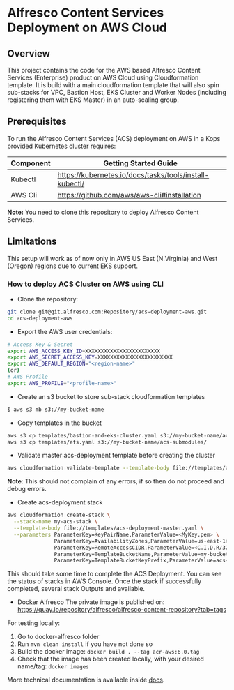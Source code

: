# Alfresco Content Services Deployment on AWS Cloud

## Overview

This project contains the code for the AWS based Alfresco Content Services (Enterprise) product on AWS Cloud using Cloudformation template.  It is build with a main cloudformation template that will also spin sub-stacks for VPC, Bastion Host, EKS Cluster and Worker Nodes (including registering them with EKS Master) in an auto-scaling group.

## Prerequisites

To run the Alfresco Content Services (ACS) deployment on AWS in a Kops provided Kubernetes cluster requires:

| Component   | Getting Started Guide |
| ------------| --------------------- |
| Kubectl     | https://kubernetes.io/docs/tasks/tools/install-kubectl/ |
| AWS Cli     | https://github.com/aws/aws-cli#installation |
**Note:** You need to clone this repository to deploy Alfresco Content Services.

## Limitations

This setup will work as of now only in AWS US East (N.Virginia) and West (Oregon) regions due to current EKS support.

### How to deploy ACS Cluster on AWS using CLI

* Clone the repository:
```bash
git clone git@git.alfresco.com:Repository/acs-deployment-aws.git
cd acs-deployment-aws
```

* Export the AWS user credentials:
```bash
# Access Key & Secret
export AWS_ACCESS_KEY_ID=XXXXXXXXXXXXXXXXXXXXXXXX
export AWS_SECRET_ACCESS_KEY=XXXXXXXXXXXXXXXXXXXXXXXX
export AWS_DEFAULT_REGION="<region-name>"
(or)
# AWS Profile
export AWS_PROFILE="<profile-name>"
```

* Create an s3 bucket to store sub-stack cloudformation templates
```bash
$ aws s3 mb s3://my-bucket-name
``` 

* Copy templates in the bucket
```bash
aws s3 cp templates/bastion-and-eks-cluster.yaml s3://my-bucket-name/acs-submodules/
aws s3 cp templates/efs.yaml s3://my-bucket-name/acs-submodules/
```

* Validate master acs-deployment template before creating the cluster
```bash
aws cloudformation validate-template --template-body file://templates/acs-deployment-master.yaml
```
**Note**: This should not complain of any errors, if so then do not proceed and debug errors.

* Create acs-deployment stack
```bash
aws cloudformation create-stack \
  --stack-name my-acs-stack \
  --template-body file://templates/acs-deployment-master.yaml \
  --parameters ParameterKey=KeyPairName,ParameterValue=<MyKey.pem> \
               ParameterKey=AvailabilityZones,ParameterValue=us-east-1a\\,us-east-1b \
               ParameterKey=RemoteAccessCIDR,ParameterValue=<C.I.D.R/32> \
               ParameterKey=TemplateBucketName,ParameterValue=my-bucket-name \
               ParameterKey=TemplateBucketKeyPrefix,ParameterValue=acs-submodules             
```

This should take some time to complete the ACS Deployment.  You can see the status of stacks in AWS Console.  Once the stack if successfully completed, several stack Outputs and available.

* Docker Alfresco
The private image is published on:
https://quay.io/repository/alfresco/alfresco-content-repository?tab=tags

For testing locally:
1. Go to docker-alfresco folder
2. Run ```mvn clean install``` if you have not done so
3. Build the docker image: ```docker build . --tag acr-aws:6.0.tag```
4. Check that the image has been created locally, with your desired name/tag: ```docker images```

More technical documentation is available inside [docs](docs/).